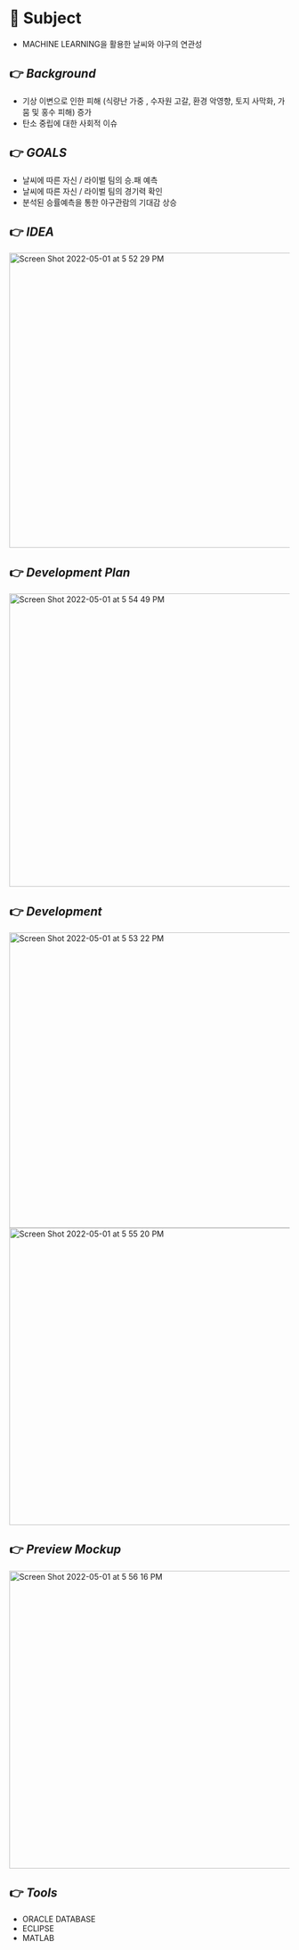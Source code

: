 
# 📕 Subject
- MACHINE LEARNING을 활용한 날씨와 야구의 연관성 

## 👉  _Background_
- 기상 이변으로 인한 피해 (식량난 가중 , 수자원 고갈, 환경 악영향, 토지 사막화, 가뭄 및 홍수 피해) 증가
- 탄소 중립에 대한 사회적 이슈

## 👉  _GOALS_
- 날씨에 따른 자신 / 라이벌 팀의 승.패 예측
- 날씨에 따른 자신 / 라이벌 팀의 경기력 확인
- 분석된 승률예측을 통한 야구관람의 기대감 상승

## 👉  _IDEA_ 
<img width="529" alt="Screen Shot 2022-05-01 at 5 52 29 PM" src="https://user-images.githubusercontent.com/59044882/166138907-b635db24-7947-4022-9fe1-5cf8d73450ff.png">

## 👉  _Development Plan_

<img width="526" alt="Screen Shot 2022-05-01 at 5 54 49 PM" src="https://user-images.githubusercontent.com/59044882/166138989-95785abe-9f06-4ec4-baa1-8b4bbfd8ad57.png">

## 👉  _Development_ 

 <img width="530" alt="Screen Shot 2022-05-01 at 5 53 22 PM" src="https://user-images.githubusercontent.com/59044882/166138934-b08ebc66-f186-44ae-a578-243f8cd33775.png">
 
<img width="533" alt="Screen Shot 2022-05-01 at 5 55 20 PM" src="https://user-images.githubusercontent.com/59044882/166139006-b5de5918-fa63-4ba6-8593-345fec755fe5.png">



## 👉  _Preview Mockup_

<img width="534" alt="Screen Shot 2022-05-01 at 5 56 16 PM" src="https://user-images.githubusercontent.com/59044882/166139028-da452c72-10c0-4fc6-af44-3f8856830db3.png">

## 👉  _Tools_
- ORACLE DATABASE
- ECLIPSE
- MATLAB
